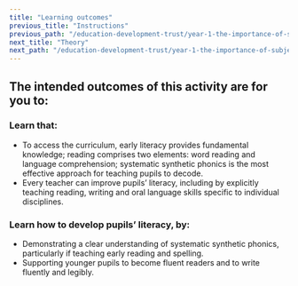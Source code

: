 ```yaml
---
title: "Learning outcomes"
previous_title: "Instructions"
previous_path: "/education-development-trust/year-1-the-importance-of-subject-and-curriculum-knowledge/spring-week-3-ect-instructions"
next_title: "Theory"
next_path: "/education-development-trust/year-1-the-importance-of-subject-and-curriculum-knowledge/spring-week-3-ect-theory"
---
```


## The intended outcomes of this activity are for you to:

### Learn that:

- To access the curriculum, early literacy provides fundamental knowledge; reading comprises two elements: word reading and language comprehension; systematic synthetic phonics is the most effective approach for teaching pupils to decode.
- Every teacher can improve pupils’ literacy, including by explicitly teaching reading, writing and oral language skills specific to individual disciplines.

### Learn how to develop pupils’ literacy, by:

- Demonstrating a clear understanding of systematic synthetic phonics, particularly if teaching early reading and spelling.
- Supporting younger pupils to become fluent readers and to write fluently and legibly.
